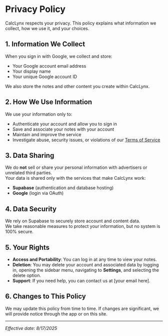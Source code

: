 # Privacy Policy

CalcLynx respects your privacy. This policy explains what information we collect, how we use it, and your choices.

## 1. Information We Collect
When you sign in with Google, we collect and store:
- Your Google account email address  
- Your display name  
- Your unique Google account ID  

We also store the notes and other content you create within CalcLynx.

## 2. How We Use Information
We use your information only to:
- Authenticate your account and allow you to sign in  
- Save and associate your notes with your account  
- Maintain and improve the service  
- Investigate abuse, security issues, or violations of our [Terms of Service](tos.md)  

## 3. Data Sharing
We do **not** sell or share your personal information with advertisers or unrelated third parties.  
Your data is shared only with the services that make CalcLynx work:
- **Supabase** (authentication and database hosting)  
- **Google** (login via OAuth)  

## 4. Data Security
We rely on Supabase to securely store account and content data.  
We take reasonable measures to protect your information, but no system is 100% secure.

## 5. Your Rights
- **Access and Portability**: You can log in at any time to view your notes.  
- **Deletion**: You may delete your account and associated data by logging in, opening the sidebar menu, navigating to **Settings**, and selecting the delete option.  
- **Support**: If you need help, you can contact us at [your email here].

## 6. Changes to This Policy
We may update this policy from time to time. If changes are significant, we will provide notice through the app or on this site.

---

*Effective date: 8/17/2025*

